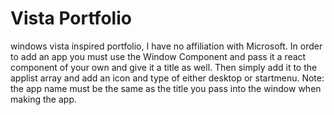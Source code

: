 # Vista Portfolio

windows vista inspired portfolio, I have no affiliation with Microsoft.
In order to add an app you must use the Window Component and pass it a 
react component of your own and give it a title as well. Then simply add
it to the applist array and add an icon and type of either desktop or startmenu.
Note: the app name must be the same as the title you pass into the window when making
the app.